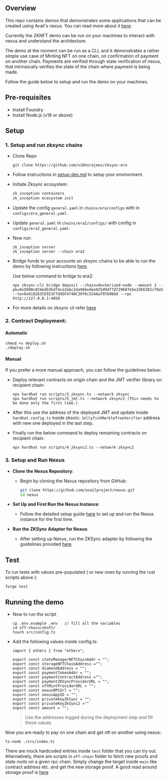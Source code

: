 ## Overview
This repo contains demos that demonstrates some applications that can be created using Avail's nexus. You can read more about it [here](https://blog.availproject.org/the-avail-vision-accelerating-the-unification-of-web3/#avail-nexus).

Currently the ZKNFT demo can be run on your machines to interact with nexus and understand the architecture. 

The demo at the moment can be run as a CLI, and it demonstrates a rather simple use case of Minting NFT on one chain, on confirmation of payment on another chain. Payments are verified through state verification of nexus, that intrinsically verifies the state of the chain where payment is being made.

Follow the guide below to setup and run the demo on your machines.

## Pre-requisites

- Install Foundry
- Install Node.js (v18 or above)

## Setup

### 1. Setup and run zksync chains
- Clone Repo
  ```
  git clone https://github.com/vibhurajeev/zksync-era
  ```
- Follow instructions in [setup-dev.md](https://github.com/vibhurajeev/zksync-era/blob/main/docs/guides/setup-dev.md) to setup your environment.

- Initiate Zksync ecosystem: 
  ```zsh
  zk_inception containers
  zk_inception ecosystem init
  ```

- Update the config `general.yaml` in `chains/era/configs` with in `configs/era_general.yaml`.
- Update `general.yaml` in `chains/era2/configs/` with config in `configs/era2_general.yaml`.

- Now run:

  ```
  zk_inception server
  zk_inception server --chain era2
  ```

- Bridge funds to your accounts on zksync chains to be able to run the demo by following instructions [here](https://github.com/vibhurajeev/zksync-era/blob/main/docs/guides/advanced/02_deposits.md). 

  Use below command to bridge to era2: 
  ```
  npx zksync-cli bridge deposit --chain=dockerized-node --amount 3 --pk=0x5090c024edb3bdf4ce2ebc2da96bedee925d9d77d729687e5e2d56382cf0a5a6 --to=0x618263CE921F7dd5F4f40C29f6c524Aaf97b9bbd --rpc http://127.0.0.1:4050
  ```

- For more details on zksync cli refer [here](https://github.com/vibhurajeev/zksync-era/blob/main/zk_toolbox/README.md)

### 2. Contract Deployment:

#### Automatic

```
chmod +x deploy.sh
./deploy.sh
```
#### Manual
If you prefer a more manual approach, you can follow the guidelines below: 

- Deploy relevant contracts on origin chain and the JMT verifier library on recipient chain:
  ```
  npx hardhat run scripts/3_zksync.ts --network zksync
  npx hardhat run scripts/5_jmt.ts --network zksync2 (This needs to be done only the first time.)
  ```

- After this use the address of the deployed JMT and update inside `hardhat.config.ts` inside zksolc: `JellyfishMerkleTreeVerifier` address with new one deployed in the last step.

- Finally run the below command to deploy remaining contracts on recipient chain.

  ```
  npx hardhat run scripts/4_zksync2.ts --network zksync2
  ```

### 3. Setup and Run Nexus

- **Clone the Nexus Repository**:
   - Begin by cloning the Nexus repository from GitHub:
      
      ```bash
      git clone https://github.com/availproject/nexus.git
      cd nexus
      ```

- **Set Up and First Run the Nexus Instance**:
   - Follow the detailed setup guide [here](https://github.com/availproject/nexus/blob/main/docs/development/1_getting_started.md) to set up and run the Nexus instance for the first time.

- **Run the ZKSync Adapter for Nexus**:
   - After setting up Nexus, run the ZKSync adapter by following the guidelines provided [here](https://github.com/availproject/nexus/blob/main/docs/development/2_zksync_example.md).


## Test
To run tests with values pre-populated ( or new ones by running the rust scripts above ):

`forge test`

## Running the demo

- Now to run the script

  ```
  cp .env.example .env   // fill all the variables
  cd off-chain/zknft/
  touch src/config.ts
  ```

- Add the following values inside config.ts:

  ```
  import { ethers } from "ethers";

  export const stateManagerNFTChainAddr = "";
  export const storageNFTChainAddress ="";
  export const diamondAddress = "";
  export const paymentTokenAddr = "";
  export const paymentContractAddress ="";
  export const paymentZKSyncProviderURL = "";
  export const nftMintProviderURL = "";
  export const nexusRPCUrl = "";
  export const nexusAppID = "";
  export const privateKeyZkSync = "";
  export const privateKeyZkSync2 =""
  export const amount = "";
  ```

  > Use the addresses logged during the deployment step and fill these values


Now you are ready to pay on one chain and get nft on another using nexus:

```
ts-node ./src/index.ts
```

There are mock hardcoded entries inside `test` folder that you can try out.
Alternatively, there are scripts in `off-chain` folder to fetch new proofs and state roots on a given rpc chain. Simply change the target inside `main` like contract address etc. and get the new storage proof.
A good read around storage proof is [here](https://coinsbench.com/solidity-layout-and-access-of-storage-variables-simply-explained-1ce964d7c738)
